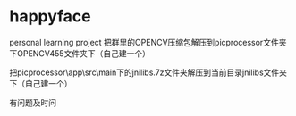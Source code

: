 # happyface
personal learning project
把群里的OPENCV压缩包解压到picprocessor文件夹下OPENCV455文件夹下（自己建一个）

把picprocessor\app\src\main下的jnilibs.7z文件夹解压到当前目录jnilibs文件夹下（自己建一个）

有问题及时问
